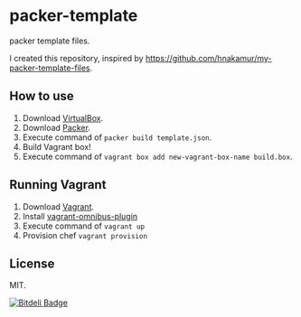 packer-template
===============

packer template files.

I created this repository, inspired by https://github.com/hnakamur/my-packer-template-files.

How to use
-----------

1. Download [VirtualBox](https://www.virtualbox.org/).
2. Download [Packer](http://www.packer.io/).
3. Execute command of ```packer build template.json```.
4. Build Vagrant box!
5. Execute command of ```vagrant box add new-vagrant-box-name build.box```.

Running Vagrant
---------------

1. Download [Vagrant](http://www.vagrantup.com/).
2. Install [vagrant-omnibus-plugin](https://github.com/schisamo/vagrant-omnibus)
3. Execute command of ```vagrant up```
4. Provision chef ```vagrant provision```

License
-------

MIT.


[![Bitdeli Badge](https://d2weczhvl823v0.cloudfront.net/futoase/packer-template/trend.png)](https://bitdeli.com/free "Bitdeli Badge")

